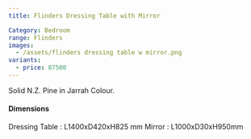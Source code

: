 ```yaml
---
title: Flinders Dressing Table with Mirror

Category: Bedroom
range: Flinders
images:
  - /assets/flinders dressing table w mirror.png
variants:
  - price: 87500
---
```

Solid N.Z. Pine in Jarrah Colour.

#### Dimensions

Dressing Table : L1400xD420xH825 mm
Mirror : L1000xD30xH950mm

